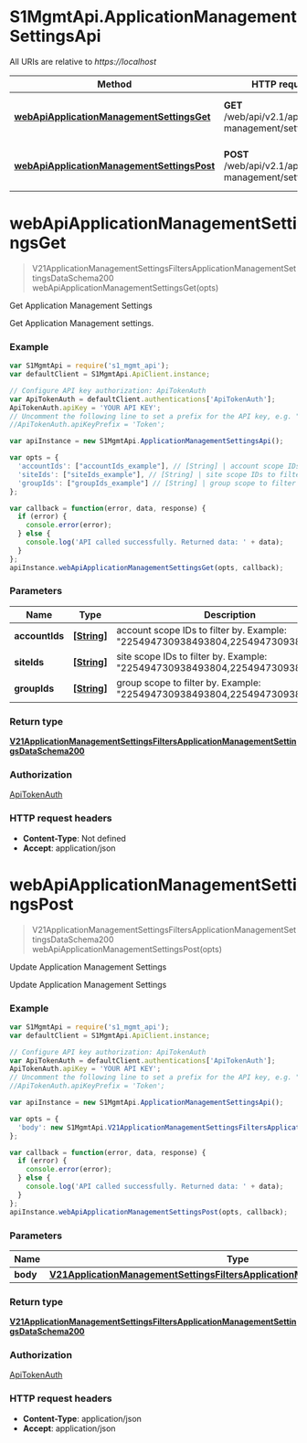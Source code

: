 # S1MgmtApi.ApplicationManagementSettingsApi

All URIs are relative to *https://localhost*

Method | HTTP request | Description
------------- | ------------- | -------------
[**webApiApplicationManagementSettingsGet**](ApplicationManagementSettingsApi.md#webApiApplicationManagementSettingsGet) | **GET** /web/api/v2.1/application-management/settings | Get Application Management Settings
[**webApiApplicationManagementSettingsPost**](ApplicationManagementSettingsApi.md#webApiApplicationManagementSettingsPost) | **POST** /web/api/v2.1/application-management/settings | Update Application Management Settings


<a name="webApiApplicationManagementSettingsGet"></a>
# **webApiApplicationManagementSettingsGet**
> V21ApplicationManagementSettingsFiltersApplicationManagementSettingsDataSchema200 webApiApplicationManagementSettingsGet(opts)

Get Application Management Settings

Get Application Management settings.

### Example
```javascript
var S1MgmtApi = require('s1_mgmt_api');
var defaultClient = S1MgmtApi.ApiClient.instance;

// Configure API key authorization: ApiTokenAuth
var ApiTokenAuth = defaultClient.authentications['ApiTokenAuth'];
ApiTokenAuth.apiKey = 'YOUR API KEY';
// Uncomment the following line to set a prefix for the API key, e.g. "Token" (defaults to null)
//ApiTokenAuth.apiKeyPrefix = 'Token';

var apiInstance = new S1MgmtApi.ApplicationManagementSettingsApi();

var opts = { 
  'accountIds': ["accountIds_example"], // [String] | account scope IDs to filter by. Example: \"225494730938493804,225494730938493915\".
  'siteIds': ["siteIds_example"], // [String] | site scope IDs to filter by. Example: \"225494730938493804,225494730938493915\".
  'groupIds': ["groupIds_example"] // [String] | group scope to filter by. Example: \"225494730938493804,225494730938493915\".
};

var callback = function(error, data, response) {
  if (error) {
    console.error(error);
  } else {
    console.log('API called successfully. Returned data: ' + data);
  }
};
apiInstance.webApiApplicationManagementSettingsGet(opts, callback);
```

### Parameters

Name | Type | Description  | Notes
------------- | ------------- | ------------- | -------------
 **accountIds** | [**[String]**](String.md)| account scope IDs to filter by. Example: \"225494730938493804,225494730938493915\". | [optional] 
 **siteIds** | [**[String]**](String.md)| site scope IDs to filter by. Example: \"225494730938493804,225494730938493915\". | [optional] 
 **groupIds** | [**[String]**](String.md)| group scope to filter by. Example: \"225494730938493804,225494730938493915\". | [optional] 

### Return type

[**V21ApplicationManagementSettingsFiltersApplicationManagementSettingsDataSchema200**](V21ApplicationManagementSettingsFiltersApplicationManagementSettingsDataSchema200.md)

### Authorization

[ApiTokenAuth](../README.md#ApiTokenAuth)

### HTTP request headers

 - **Content-Type**: Not defined
 - **Accept**: application/json

<a name="webApiApplicationManagementSettingsPost"></a>
# **webApiApplicationManagementSettingsPost**
> V21ApplicationManagementSettingsFiltersApplicationManagementSettingsDataSchema200 webApiApplicationManagementSettingsPost(opts)

Update Application Management Settings

Update Application Management Settings

### Example
```javascript
var S1MgmtApi = require('s1_mgmt_api');
var defaultClient = S1MgmtApi.ApiClient.instance;

// Configure API key authorization: ApiTokenAuth
var ApiTokenAuth = defaultClient.authentications['ApiTokenAuth'];
ApiTokenAuth.apiKey = 'YOUR API KEY';
// Uncomment the following line to set a prefix for the API key, e.g. "Token" (defaults to null)
//ApiTokenAuth.apiKeyPrefix = 'Token';

var apiInstance = new S1MgmtApi.ApplicationManagementSettingsApi();

var opts = { 
  'body': new S1MgmtApi.V21ApplicationManagementSettingsFiltersApplicationManagementSettingsSchema() // V21ApplicationManagementSettingsFiltersApplicationManagementSettingsSchema | 
};

var callback = function(error, data, response) {
  if (error) {
    console.error(error);
  } else {
    console.log('API called successfully. Returned data: ' + data);
  }
};
apiInstance.webApiApplicationManagementSettingsPost(opts, callback);
```

### Parameters

Name | Type | Description  | Notes
------------- | ------------- | ------------- | -------------
 **body** | [**V21ApplicationManagementSettingsFiltersApplicationManagementSettingsSchema**](V21ApplicationManagementSettingsFiltersApplicationManagementSettingsSchema.md)|  | [optional] 

### Return type

[**V21ApplicationManagementSettingsFiltersApplicationManagementSettingsDataSchema200**](V21ApplicationManagementSettingsFiltersApplicationManagementSettingsDataSchema200.md)

### Authorization

[ApiTokenAuth](../README.md#ApiTokenAuth)

### HTTP request headers

 - **Content-Type**: application/json
 - **Accept**: application/json

